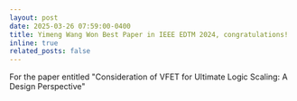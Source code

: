 ```yaml
---
layout: post
date: 2025-03-26 07:59:00-0400
title: Yimeng Wang Won Best Paper in IEEE EDTM 2024, congratulations!
inline: true
related_posts: false
---
```


For the paper entitled "Consideration of VFET for Ultimate Logic Scaling: A Design Perspective" 